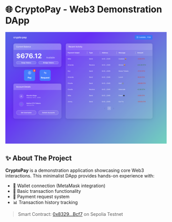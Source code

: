 # 🌐 CryptoPay - Web3 Demonstration DApp

![Project Preview](./assets/preview.png)

## ✨ About The Project

**CryptoPay** is a demonstration application showcasing core Web3 interactions. This minimalist DApp provides hands-on experience with:

- 🔗 Wallet connection (MetaMask integration)
- 💸 Basic transaction functionality
- 📨 Payment request system
- 📊 Transaction history tracking

> Smart Contract: [0x8329...Bcf7](https://sepolia.etherscan.io/address/0x8329B59C6325637a9A7abD430615c8c94028Bcf7) on Sepolia Testnet
